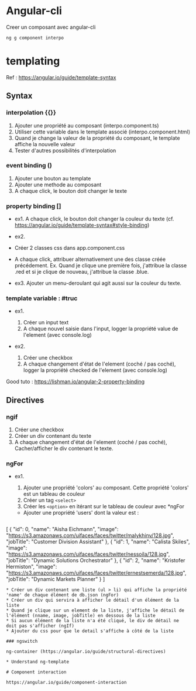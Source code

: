 # Angular-cli

Creer un composant avec angular-cli

```shell
ng g component interpo
```

# templating

Ref : https://angular.io/guide/template-syntax

## Syntax

### interpolation {{}}

1. Ajouter une propriété au composant (interpo.component.ts)
2. Utiliser cette variable dans le template associé (interpo.component.html)
3. Quand je change la valeur de la propriété du composant, le template affiche la nouvelle valeur
4. Tester d'autres possibilités d'interpolation

### event binding ()

1. Ajouter une bouton au template
2. Ajouter une methode au composant
3. A chaque click, le bouton doit changer le texte 

### property binding []

* ex1. A chaque click, le bouton doit changer la couleur du texte 
(cf. https://angular.io/guide/template-syntax#style-binding)

* ex2. 
* Créer 2 classes css dans app.component.css
* A chaque click, attribuer alternativement une des classe créée précédement. Ex. Quand je clique une première fois, j'attribue la classe .red et si je clique de nouveau, j'attribue la classe .blue.

* ex3. Ajouter un menu-deroulant qui agit aussi sur la couleur du texte.

### template variable : #truc

* ex1. 

  1. Créer un input text
  2. A chaque nouvel saisie dans l'input, logger la propriété value de l'element (avec console.log)

* ex2.

  1. Créer une checkbox
  2. A chaque changement d'état de l'element (coché / pas coché), logger la propriété checked de l'element (avec console.log)

Good tuto : https://lishman.io/angular-2-property-binding

## Directives

### ngif

  1. Créer une checkbox
  2. Créer un div contenant du texte
  3. A chaque changement d'état de l'element (coché / pas coché), Cacher/afficher le div contenant le texte.

### ngFor

* ex1.

  1. Ajouter une propriété 'colors' au composant. Cette propriété 'colors' est un tableau de couleur
  2. Créer un tag `<select>`
  3. Créer les `<option>` en itérant sur le tableau de couleur avec *ngFor

  * Ajouter une propriété 'users' dont la valeur est : 
  ```shell
[
    {
      "id": 0,
      "name": "Aisha Eichmann",
      "image": "https://s3.amazonaws.com/uifaces/faces/twitter/malykhinv/128.jpg",
      "jobTitle": "Customer Division Assistant"
    },
    {
      "id": 1,
      "name": "Calista Skiles",
      "image": "https://s3.amazonaws.com/uifaces/faces/twitter/nessoila/128.jpg",
      "jobTitle": "Dynamic Solutions Orchestrator"
    },
    {
      "id": 2,
      "name": "Kristofer Hermiston",
      "image": "https://s3.amazonaws.com/uifaces/faces/twitter/ernestsemerda/128.jpg",
      "jobTitle": "Dynamic Markets Planner"
    }
  ]
  ```
  * Créer un div contenant une liste (ul > li) qui affiche la propriété 'name' de chaque élément de db.json (ngFor)
  * Créer un div qui servira à afficher le détail d'un élément de la liste
  * Quand je clique sur un element de la liste, j'affiche le détail de l'élément (nname, image, jobTitle) en dessous de la liste
  * Si aucun élément de la liste n'a été cliqué, le div de détail ne doit pas s'afficher (ngIf)
  * Ajouter du css pour que le detail s'affiche à côté de la liste

### ngswitch

ng-container (https://angular.io/guide/structural-directives)

* Understand ng-template

# Component interaction

https://angular.io/guide/component-interaction
